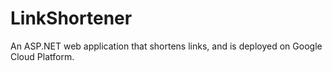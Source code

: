 # LinkShortener
An ASP.NET web application that shortens links, and is deployed on Google Cloud Platform.
